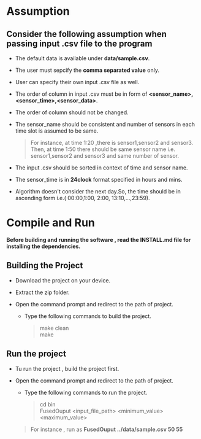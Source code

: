# Assumption

## Consider the following assumption when passing input **.csv** file to the program

* The default data is available under **data/sample.csv**.

* The user must sepcify the **comma separated value** only.

* User can specify their own input .csv file as well.

* The order of column in input .csv must be in form of **<sensor_name>,<sensor_time>,<sensor_data>**.

* The order of column should not be changed.

* The sensor_name should be consistent and number of sensors in each time slot is assumed to be same.
	> For instance, at time 1:20 ,there is sensor1,sensor2 and sensor3.
	> Then, at time 1:50 there should be same sensor name i.e. sensor1,sensor2 and sensor3 and same number of sensor.

* The input .csv should be sorted in context of time and sensor name.

* The sensor_time is in **24clock** format specified in hours and mins.

* Algorithm doesn't consider the next day.So, the time should be in ascending form i.e.( 00:00,1:00, 2:00, 13:10,...,23:59).


# Compile and Run

**Before building and running the software , read the INSTALL.md file for installing the dependencies.**

## Building the Project

* Download the project on your device.

* Extract the zip folder.

* Open the command prompt and redirect to the path of project.

	* Type the following commands to build the project.<br>
		>  make clean<br>
		>  make<br>

## Run the project

* Tu run the project , build the project first.

* Open the command prompt and redirect to the path of project.

	*  Type the following commands to run the project.
		> cd bin<br>
		> FusedOuput <input_file_path> <minimum_value> <maximum_value><br>

	> For instance , run as **FusedOuput ../data/sample.csv 50 55**